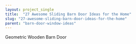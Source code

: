 ```yaml
---
layout: project_single
title:  "27 Awesome Sliding Barn Door Ideas for the Home"
slug: "27-awesome-sliding-barn-door-ideas-for-the-home"
parent: "barn-door-window-ideas"
---
```

Geometric Wooden Barn Door